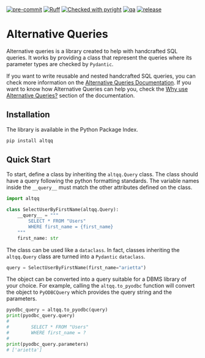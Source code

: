 [![pre-commit](https://img.shields.io/badge/pre--commit-enabled-brightgreen?logo=pre-commit)](https://github.com/pre-commit/pre-commit)
[![Ruff](https://img.shields.io/endpoint?url=https://raw.githubusercontent.com/astral-sh/ruff/main/assets/badge/v2.json)](https://github.com/astral-sh/ruff)
[![Checked with pyright](https://microsoft.github.io/pyright/img/pyright_badge.svg)](https://microsoft.github.io/pyright/)
[![qa](https://github.com/baluyotraf/altqq/actions/workflows/qa.yml/badge.svg)](https://github.com/baluyotraf/altqq/actions/workflows/qa.yml)
[![release](https://github.com/baluyotraf/altqq/actions/workflows/release.yml/badge.svg)](https://github.com/baluyotraf/altqq/actions/workflows/release.yml)

# Alternative Queries

Alternative queries is a library created to help with handcrafted SQL queries.
It works by providing a class that represent the queries where its parameter
types are checked by `Pydantic`.

If you want to write reusable and nested handcrafted SQL queries, you can check
more information on the [Alternative Queries Documentation]. If you want to know
how Alternative Queries can help you, check the [Why use Alternative Queries?]
section of the documentation.

[Alternative Queries Documentation]: https://altqq.baluyotraf.com/stable/
[Why use Alternative Queries?]: https://altqq.baluyotraf.com/stable/rationale/

## Installation

The library is available in the Python Package Index.

```bash
pip install altqq
```

## Quick Start

To start, define a class by inheriting the `altqq.Query` class. The class should
have a query following the python formatting standards. The variable names
inside the `__query__` must match the other attributes defined on the class.

```python
import altqq

class SelectUserByFirstName(altqq.Query):
    __query__ = """
        SELECT * FROM "Users"
        WHERE first_name = {first_name}
    """
    first_name: str
```

The class can be used like a `dataclass`. In fact, classes inheriting the
`altqq.Query` class are turned into a `Pydantic` `dataclass`.

```python
query = SelectUserByFirstName(first_name="arietta")
```

The object can be converted into a query suitable for a DBMS library of your
choice. For example, calling the `altqq.to_pyodbc` function will convert the
object to `PyODBCQuery` which provides the query string and the parameters.

```python
pyodbc_query = altqq.to_pyodbc(query)
print(pyodbc_query.query)
#
#        SELECT * FROM "Users"
#        WHERE first_name = ?
#
print(pyodbc_query.parameters)
# ['arietta']
```
